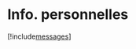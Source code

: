 # Info. personnelles

[!include[messages](infopersonnelles.messages.autogen.md)]




















































































